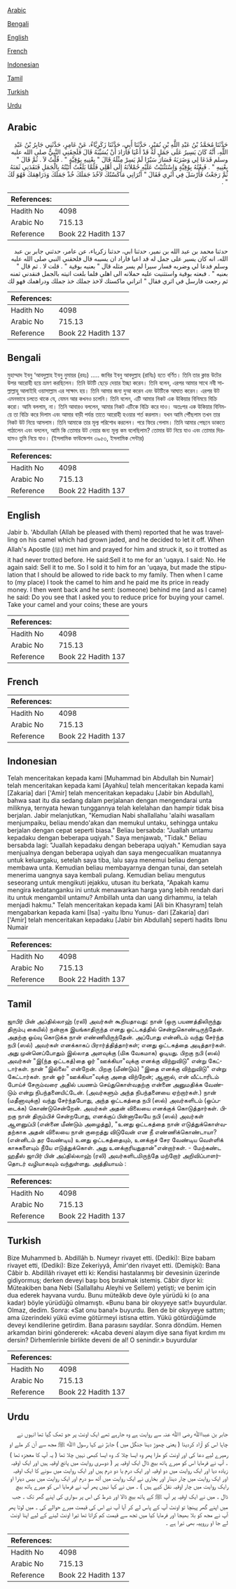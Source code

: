 [Arabic](#arabic)

[Bengali](#bengali)

[English](#english)

[French](#french)

[Indonesian](#indonesian)

[Tamil](#tamil)

[Turkish](#turkish)

[Urdu](#urdu)

## Arabic


<div dir="rtl" lang="ar" style={{fontSize:'larger',backgroundColor:'#f8f9fa',padding:20}}>
حَدَّثَنَا مُحَمَّدُ بْنُ عَبْدِ اللَّهِ بْنِ نُمَيْرٍ، حَدَّثَنَا أَبِي، حَدَّثَنَا زَكَرِيَّاءُ، عَنْ عَامِرٍ، حَدَّثَنِي جَابِرُ بْنُ عَبْدِ اللَّهِ، أَنَّهُ كَانَ يَسِيرُ عَلَى جَمَلٍ لَهُ قَدْ أَعْيَا فَأَرَادَ أَنْ يُسَيِّبَهُ قَالَ فَلَحِقَنِي النَّبِيُّ صلى الله عليه وسلم فَدَعَا لِي وَضَرَبَهُ فَسَارَ سَيْرًا لَمْ يَسِرْ مِثْلَهُ قَالَ ‏"‏ بِعْنِيهِ بِوُقِيَّةٍ ‏"‏ ‏.‏ قُلْتُ لاَ ‏.‏ ثُمَّ قَالَ ‏"‏ بِعْنِيهِ ‏"‏ ‏.‏ فَبِعْتُهُ بِوُقِيَّةٍ وَاسْتَثْنَيْتُ عَلَيْهِ حُمْلاَنَهُ إِلَى أَهْلِي فَلَمَّا بَلَغْتُ أَتَيْتُهُ بِالْجَمَلِ فَنَقَدَنِي ثَمَنَهُ ثُمَّ رَجَعْتُ فَأَرْسَلَ فِي أَثَرِي فَقَالَ ‏"‏ أَتُرَانِي مَاكَسْتُكَ لآخُذَ جَمَلَكَ خُذْ جَمَلَكَ وَدَرَاهِمَكَ فَهُوَ لَكَ ‏"‏ ‏.‏
</div>
<div style={{backgroundColor:'#f8f9fa',padding:20, marginBottom: 10}}><table> <thead> <tr> <th>References:</th> <th></th> </tr> </thead> <tbody><tr><td>Hadith No</td><td>4098</td></tr><tr><td>Arabic No</td><td>715.13</td></tr><tr><td>Reference</td><td>Book 22 Hadith 137</td></tr></tbody></table></div>


<div dir="rtl" lang="ar" style={{fontSize:'larger',backgroundColor:'#f8f9fa',padding:20}}>
حدثنا محمد بن عبد الله بن نمير، حدثنا ابي، حدثنا زكرياء، عن عامر، حدثني جابر بن عبد الله، انه كان يسير على جمل له قد اعيا فاراد ان يسيبه قال فلحقني النبي صلى الله عليه وسلم فدعا لي وضربه فسار سيرا لم يسر مثله قال " بعنيه بوقية " . قلت لا . ثم قال " بعنيه " . فبعته بوقية واستثنيت عليه حملانه الى اهلي فلما بلغت اتيته بالجمل فنقدني ثمنه ثم رجعت فارسل في اثري فقال " اتراني ماكستك لاخذ جملك خذ جملك ودراهمك فهو لك
</div>
<div style={{backgroundColor:'#f8f9fa',padding:20, marginBottom: 10}}><table> <thead> <tr> <th>References:</th> <th></th> </tr> </thead> <tbody><tr><td>Hadith No</td><td>4098</td></tr><tr><td>Arabic No</td><td>715.13</td></tr><tr><td>Reference</td><td>Book 22 Hadith 137</td></tr></tbody></table></div>

## Bengali


<div dir="ltr" lang="bn" style={{fontSize:'larger',backgroundColor:'#f8f9fa',padding:20}}>
মুহাম্মাদ ইবনু ‘আবদুল্লাহ ইবনু নুমায়র (রহঃ) ..... জাবির ইবনু আবদুল্লাহ (রাযিঃ) হতে বর্ণিত। তিনি তার ক্লান্ত উটের উপর আরোহী হয়ে ভ্রমণ করছিলেন। তিনি উটটি ছেড়ে দেয়ার ইচ্ছা করেন। তিনি বলেন, এরপর আমার সাথে নবী সাল্লাল্লাহু আলাইহি ওয়াসাল্লাম এর সাক্ষাৎ হয়। তিনি আমার জন্য দুআ করেন এবং উটটিকে আঘাত করেন। এরপর উট এমনভাবে চলতে থাকে যে, যেমন আর কখনও চলেনি। তিনি বলেন, এটি আমার নিকট এক উকিয়ার বিনিময়ে বিক্রি করো। আমি বললাম, না। তিনি আবারও বললেন, আমার নিকট এটিকে বিক্রি করে দাও। অতঃপর এক উকিয়ার বিনিময়ে তা বিক্রি করে দিলাম এবং আমার বাড়ী পর্যন্ত তাতে আরোহী হওয়ার শর্ত করলাম। যখন আমি পৌঁছলাম তখন তার নিকট উট নিয়ে আসলাম। তিনি আমাকে তার মূল্য পরিশোধ করলেন। পরে ফিরে গেলাম। তিনি আমার পেছনে ডাকতে পাঠালেন এবং বললেন, আমি কি তোমার উট নেয়ার জন্য মূল্য কম বলেছিলাম? তোমার উট নিয়ে যাও এবং তোমার দিরহামও তুমি নিয়ে যাও। (ইসলামিক ফাউন্ডেশন ৩৯৫৩, ইসলামিক সেন্টার)
</div>
<div style={{backgroundColor:'#f8f9fa',padding:20, marginBottom: 10}}><table> <thead> <tr> <th>References:</th> <th></th> </tr> </thead> <tbody><tr><td>Hadith No</td><td>4098</td></tr><tr><td>Arabic No</td><td>715.13</td></tr><tr><td>Reference</td><td>Book 22 Hadith 137</td></tr></tbody></table></div>

## English


<div dir="ltr" lang="en" style={{fontSize:'larger',backgroundColor:'#f8f9fa',padding:20}}>
Jabir b. 'Abdullah (Allah be pleased with them) reported that he was travelling on his camel which had grown jaded, and he decided to let it off. When Allah's Apostle (ﷺ) met him and prayed for him and struck it, so it trotted as it had never trotted before. He said:Sell it to me for an 'uqaya. I said: No. He again said: Sell it to me. So I sold it to him for an 'uqaya, but made the stipulation that I should be allowed to ride back to my family. Then when I came to (my place) I took the camel to him and he paid me its price in ready money. I then went back and he sent: (someone) behind me (and as I came) he said: Do you see that I asked you to reduce price for buying your camel. Take your camel and your coins; these are yours
</div>
<div style={{backgroundColor:'#f8f9fa',padding:20, marginBottom: 10}}><table> <thead> <tr> <th>References:</th> <th></th> </tr> </thead> <tbody><tr><td>Hadith No</td><td>4098</td></tr><tr><td>Arabic No</td><td>715.13</td></tr><tr><td>Reference</td><td>Book 22 Hadith 137</td></tr></tbody></table></div>

## French


<div dir="ltr" lang="fr" style={{fontSize:'larger',backgroundColor:'#f8f9fa',padding:20}}>

</div>
<div style={{backgroundColor:'#f8f9fa',padding:20, marginBottom: 10}}><table> <thead> <tr> <th>References:</th> <th></th> </tr> </thead> <tbody><tr><td>Hadith No</td><td>4098</td></tr><tr><td>Arabic No</td><td>715.13</td></tr><tr><td>Reference</td><td>Book 22 Hadith 137</td></tr></tbody></table></div>

## Indonesian


<div dir="ltr" lang="id" style={{fontSize:'larger',backgroundColor:'#f8f9fa',padding:20}}>
Telah menceritakan kepada kami [Muhammad bin Abdullah bin Numair] telah menceritakan kepada kami [Ayahku] telah menceritakan kepada kami [Zakaria] dari ['Amir] telah menceritakan kepadaku [Jabir bin Abdullah], bahwa saat itu dia sedang dalam perjalanan dengan mengendarai unta miliknya, ternyata hewan tunggannya telah kelelahan dan hampir tidak bisa berjalan. Jabir melanjutkan, "Kemudian Nabi shallallahu 'alaihi wasallam menjumpaiku, beliau mendo'akan dan memukul untaku, sehingga untaku berjalan dengan cepat seperti biasa." Beliau bersabda: "Juallah untamu kepadaku dengan beberapa uqiyah." Saya menjawab, "Tidak." Beliau bersabda lagi: "Juallah kepadaku dengan beberapa uqiyah." Kemudian saya menjualnya dengan beberapa uqiyah dan saya mengecualikan muatannya untuk keluargaku, setelah saya tiba, lalu saya menemui beliau dengan membawa unta. Kemudian beliau membayarnya dengan tunai, dan setelah menerima uangnya saya kembali pulang. Kemudian beliau mengutus seseorang untuk mengikuti jejakku, utusan itu berkata, "Apakah kamu mengira kedatanganku ini untuk menawarkan harga yang lebih rendah dari itu untuk mengambil untamu? Ambillah unta dan uang dirhammu, ia telah menjadi hakmu." Telah menceritakan kepada kami [Ali bin Khasyram] telah mengabarkan kepada kami [Isa] -yaitu Ibnu Yunus- dari [Zakaria] dari ['Amir] telah menceritakan kepadaku [Jabir bin Abdullah] seperti hadits Ibnu Numair
</div>
<div style={{backgroundColor:'#f8f9fa',padding:20, marginBottom: 10}}><table> <thead> <tr> <th>References:</th> <th></th> </tr> </thead> <tbody><tr><td>Hadith No</td><td>4098</td></tr><tr><td>Arabic No</td><td>715.13</td></tr><tr><td>Reference</td><td>Book 22 Hadith 137</td></tr></tbody></table></div>

## Tamil


<div dir="ltr" lang="ta" style={{fontSize:'larger',backgroundColor:'#f8f9fa',padding:20}}>
ஜாபிர் பின் அப்தில்லாஹ் (ரலி) அவர்கள் கூறியதாவது: நான் (ஒரு பயணத்திலிருந்து திரும்பு கையில்) நன்றாக இயங்காதிருந்த எனது ஒட்டகத்தில் சென்றுகொண்டிருந்தேன். அதற்கு ஓய்வு கொடுக்க நான் எண்ணியிருந்தேன். அப்போது என்னிடம் வந்து சேர்ந்த நபி (ஸல்) அவர்கள் எனக்காகப் பிரார்த்தித்தார்கள்; எனது ஒட்டகத்தை அடித்தார்கள். அது முன்னெப்போதும் இல்லாத அளவுக்கு (மிக வேகமாக) ஓடியது. பிறகு நபி (ஸல்) அவர்கள் "இ(ந்த ஒட்டகத்)தை ஓர் "ஊக்கியா"வுக்கு எனக்கு விற்றுவிடு" என்று கேட்டார்கள். நான் "இல்லை" என்றேன். பிறகு (மீண்டும்) "இதை எனக்கு விற்றுவிடு" என்று கேட்டார்கள். நான் ஓர் "ஊக்கியா"வுக்கு அதை விற்றேன்; ஆனால், என் வீட்டாரிடம் போய்ச் சேரும்வரை அதில் பயணம் செய்துகொள்வதற்கு என்னை அனுமதிக்க வேண்டும் என்று நிபந்தனையிட்டேன். (அவர்களும் அந்த நிபந்தனையை ஏற்றார்கள்.) நான் (மதீனாவுக்கு) வந்து சேர்ந்தபோது, அந்த ஒட்டகத்தை நபி (ஸல்) அவர்களிடம் (ஒப்படைக்க) கொண்டுசென்றேன். அவர்கள் அதன் விலையை எனக்குக் கொடுத்தார்கள். பிறகு நான் திரும்பிச் சென்றபோது, எனக்குப் பின்னாலேயே நபி (ஸல்) அவர்கள் ஆளனுப்பி (என்னை மீண்டும் அழைத்து), "உனது ஒட்டகத்தை நான் எடுத்துக்கொள்வதற்காக அதன் விலையை நான் குறைத்து விடுவேன் என நீ எண்ணிக்கொண்டாயா? (என்னிடம் தர வேண்டிய) உனது ஒட்டகத்தையும், உனக்குச் சேர வேண்டிய வெள்ளிக் காசுகளையும் நீயே எடுத்துக்கொள். அது உனக்குரியதுதான்"என்றார்கள். - மேற்கண்ட ஹதீஸ் ஜாபிர் பின் அப்தில்லாஹ் (ரலி) அவர்களிடமிருந்தே மற்றோர் அறிவிப்பாளர்தொடர் வழியாகவும் வந்துள்ளது. அத்தியாயம் :
</div>
<div style={{backgroundColor:'#f8f9fa',padding:20, marginBottom: 10}}><table> <thead> <tr> <th>References:</th> <th></th> </tr> </thead> <tbody><tr><td>Hadith No</td><td>4098</td></tr><tr><td>Arabic No</td><td>715.13</td></tr><tr><td>Reference</td><td>Book 22 Hadith 137</td></tr></tbody></table></div>

## Turkish


<div dir="ltr" lang="tr" style={{fontSize:'larger',backgroundColor:'#f8f9fa',padding:20}}>
Bize Muhammed b. Abdillâh b. Numeyr rivayet etti. (Dediki): Bize babam rivayet etti, (Dediki): Bize Zekeriyyâ, Âmir'den rivayet etti. (Demişki): Bana Câbir b. Abdillâh rivayet etti ki: Kendisi hastalanmış bir devesinin üzerinde gidiyormuş; derken deveyi başı boş bırakmak istemiş. Câbir diyor ki: Müteakiben bana Nebi (Sallallahu Aleyhi ve Sellem) yetişti; ve benim için dua ederek hayvana vurdu. Bunu müteâkıb deve öyle yürüdü ki (o ana kadar) böyle yürüdüğü olmamıştı. «Bunu bana bir okıyyeye sat!» buyurdular. Olmaz, dedim. Sonra: «Sat onu bana!» buyurdu. Ben de bir okıyyeye sattım; ama üzerindeki yükü evime götürmeyi istisna ettim. Yükü götürdüğümde deveyi kendilerine getirdim. Bana parasını saydılar. Sonra döndüm. Hemen arkamdan birini göndererek: «Acaba deveni alayım diye sana fiyat kırdım mı dersin? Dirhemlerinle birlikte deveni de al! O senindir.» buyurdular
</div>
<div style={{backgroundColor:'#f8f9fa',padding:20, marginBottom: 10}}><table> <thead> <tr> <th>References:</th> <th></th> </tr> </thead> <tbody><tr><td>Hadith No</td><td>4098</td></tr><tr><td>Arabic No</td><td>715.13</td></tr><tr><td>Reference</td><td>Book 22 Hadith 137</td></tr></tbody></table></div>

## Urdu


<div dir="rtl" lang="ur" style={{fontSize:'larger',backgroundColor:'#f8f9fa',padding:20}}>
جابر بن عبداﷲ رضی اﷲ عنہ سے روایت ہے وہ جارہے تھے ایک اونٹ پر جو تھک گیا تھا انہوں نے چاہا اس کو آزاد کردینا ( یعنی چھوڑ دینا جنگل میں ) جابرؓ نے کہا رسول اﷲ ﷺ مجھ سے آن کر ملے او رمیرے لیے دعا کی اور اونٹ کو مارا پھر وہ ایسا چلا کہ وہ ایسا کبھی نہیں چلا تھا ( یہ آپ کا معجزہ تھا ) ۔ آپ نے فرمایا اس کو میرے ہاتھ بیچ ڈال ایک اوقیہ پر ( دوسری روایت میں پانچ اوقیہ ہیں اور ایک اوقیہ زیادہ دیا اور ایک روایت میں دو اوقیہ اور ایک درم یا دو درم ہیں اور ایک روایت میں سونے کا ایک اوقیہ اور ایک روایت میں چار دینار اور بخاری نے ایک روایت میں آٹھ سو درم اور ایک روایت میں بیس دینرا او رایک روایت میں چار اوقیہ نقل کیے ہیں ) ۔ میں نے کہا نہیں پھر آپ نے فرمایا اس کو میرے ہاتھ بیچ ڈال ۔ میں نے ایک اوقیہ پر آپ ﷺ کے ہاتھ بیچ ڈالا اور شرط کی اس پر سواری کی اپنے گھر تک ۔ جب میں اپنے گھر پہنچا تو اونٹ آپ کے پاس لے کر آیا آپ نے اس کی قیمت میرے حوالے کی ۔ میں لوتا پھر آپ نے مجھ کو بلا بھیجا اور فرمایا کیا میں تجھ سے قیمت کم کراتا تھا تیرا اونٹ لینے کے لیے اپنا اونٹ لے جا او رروپیہ بھی تیرا ہے ۔
</div>
<div style={{backgroundColor:'#f8f9fa',padding:20, marginBottom: 10}}><table> <thead> <tr> <th>References:</th> <th></th> </tr> </thead> <tbody><tr><td>Hadith No</td><td>4098</td></tr><tr><td>Arabic No</td><td>715.13</td></tr><tr><td>Reference</td><td>Book 22 Hadith 137</td></tr></tbody></table></div>